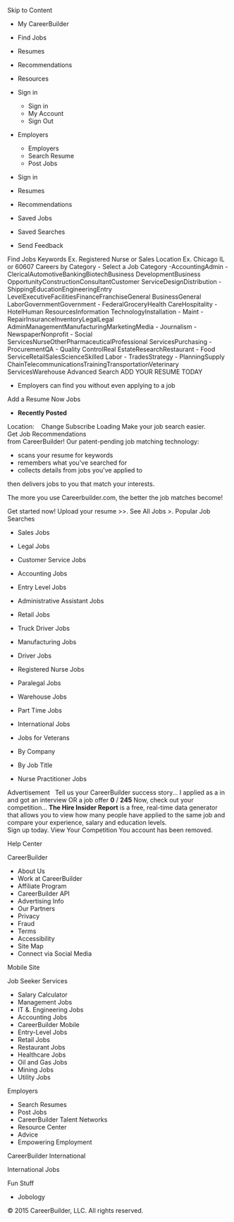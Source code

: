 Skip to Content

*   My CareerBuilder
*   Find Jobs
*   Resumes
*   Recommendations
*   Resources
*   Sign in
    *   Sign in
    *   My Account
    *   Sign Out
*   Employers
    *   Employers
    *   Search Resume
    *   Post Jobs

*   Sign in
*   Resumes
*   Recommendations
*   Saved Jobs
*   Saved Searches
*   Send Feedback

Find Jobs Keywords Ex. Registered Nurse or Sales Location Ex. Chicago IL or 60607 Careers by Category - Select a Job Category -AccountingAdmin - ClericalAutomotiveBankingBiotechBusiness DevelopmentBusiness OpportunityConstructionConsultantCustomer ServiceDesignDistribution - ShippingEducationEngineeringEntry LevelExecutiveFacilitiesFinanceFranchiseGeneral BusinessGeneral LaborGovernmentGovernment - FederalGroceryHealth CareHospitality - HotelHuman ResourcesInformation TechnologyInstallation - Maint - RepairInsuranceInventoryLegalLegal AdminManagementManufacturingMarketingMedia - Journalism - NewspaperNonprofit - Social ServicesNurseOtherPharmaceuticalProfessional ServicesPurchasing - ProcurementQA - Quality ControlReal EstateResearchRestaurant - Food ServiceRetailSalesScienceSkilled Labor - TradesStrategy - PlanningSupply ChainTelecommunicationsTrainingTransportationVeterinary ServicesWarehouse Advanced Search ADD YOUR RESUME TODAY

*   Employers can find you without even applying to a job

Add a Resume Now Jobs

*   **Recently Posted**

Location:    Change Subscribe Loading Make your job search easier.  
Get Job Recommendations  
from CareerBuilder! Our patent-pending job matching technology:

*   scans your resume for keywords
*   remembers what you've searched for
*   collects details from jobs you've applied to

then delivers jobs to you that match your interests.

The more you use Careerbuilder.com, the better the job matches become!

  
Get started now! Upload your resume >>. See All Jobs >. Popular Job Searches

*   Sales Jobs
*   Legal Jobs
*   Customer Service Jobs
*   Accounting Jobs
*   Entry Level Jobs
*   Administrative Assistant Jobs
*   Retail Jobs
*   Truck Driver Jobs
*   Manufacturing Jobs
*   Driver Jobs

*   Registered Nurse Jobs
*   Paralegal Jobs
*   Warehouse Jobs
*   Part Time Jobs
*   International Jobs
*   Jobs for Veterans
*   By Company
*   By Job Title
*   Nurse Practitioner Jobs

Advertisement   Tell us your CareerBuilder success story... I applied as a in and got an interview OR a job offer **0** / **245** Now, check out your competition... **The Hire Insider Report** is a free, real-time data generator that allows you to view how many people have applied to the same job and compare your experience, salary and education levels.  
Sign up today. View Your Competition You account has been removed.  
  
Help Center

CareerBuilder

*   About Us
*   Work at CareerBuilder
*   Affiliate Program
*   CareerBuilder API
*   Advertising Info
*   Our Partners
*   Privacy
*   Fraud
*   Terms
*   Accessibility
*   Site Map
*   Connect via Social Media

Mobile Site

Job Seeker Services

*   Salary Calculator
*   Management Jobs
*   IT &. Engineering Jobs
*   Accounting Jobs
*   CareerBuilder Mobile
*   Entry-Level Jobs
*   Retail Jobs
*   Restaurant Jobs
*   Healthcare Jobs
*   Oil and Gas Jobs
*   Mining Jobs
*   Utility Jobs

Employers

*   Search Resumes
*   Post Jobs
*   CareerBuilder Talent Networks
*   Resource Center
*   Advice
*   Empowering Employment

  
CareerBuilder International

International Jobs

  
Fun Stuff

*   Jobology

© 2015 CareerBuilder, LLC. All rights reserved.